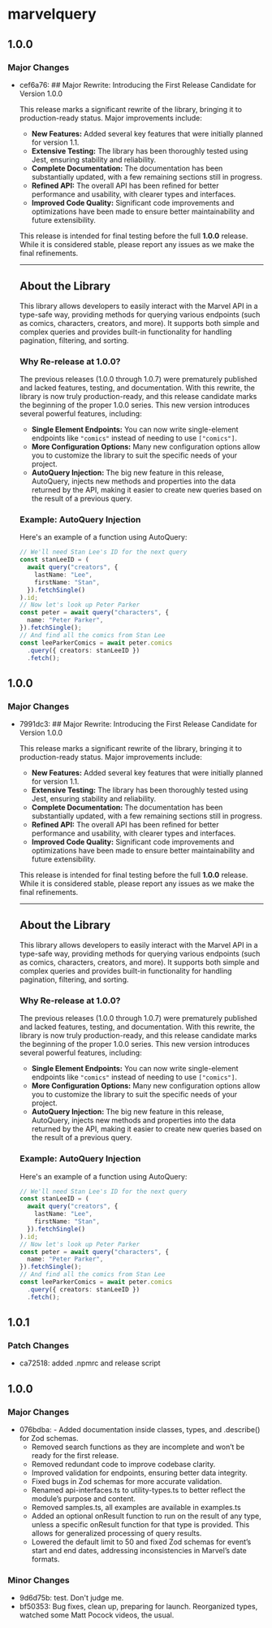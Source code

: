 # marvelquery

## 1.0.0

### Major Changes

- cef6a76: ## Major Rewrite: Introducing the First Release Candidate for Version 1.0.0

  This release marks a significant rewrite of the library, bringing it to production-ready status. Major improvements include:

  - **New Features:** Added several key features that were initially planned for version 1.1.
  - **Extensive Testing:** The library has been thoroughly tested using Jest, ensuring stability and reliability.
  - **Complete Documentation:** The documentation has been substantially updated, with a few remaining sections still in progress.
  - **Refined API:** The overall API has been refined for better performance and usability, with clearer types and interfaces.
  - **Improved Code Quality:** Significant code improvements and optimizations have been made to ensure better maintainability and future extensibility.

  This release is intended for final testing before the full **1.0.0** release. While it is considered stable, please report any issues as we make the final refinements.

  ***

  ## About the Library

  This library allows developers to easily interact with the Marvel API in a type-safe way, providing methods for querying various endpoints (such as comics, characters, creators, and more). It supports both simple and complex queries and provides built-in functionality for handling pagination, filtering, and sorting.

  ### Why Re-release at 1.0.0?

  The previous releases (1.0.0 through 1.0.7) were prematurely published and lacked features, testing, and documentation. With this rewrite, the library is now truly production-ready, and this release candidate marks the beginning of the proper 1.0.0 series. This new version introduces several powerful features, including:

  - **Single Element Endpoints:** You can now write single-element endpoints like `"comics"` instead of needing to use `["comics"]`.
  - **More Configuration Options:** Many new configuration options allow you to customize the library to suit the specific needs of your project.
  - **AutoQuery Injection:** The big new feature in this release, AutoQuery, injects new methods and properties into the data returned by the API, making it easier to create new queries based on the result of a previous query.

  ### Example: AutoQuery Injection

  Here's an example of a function using AutoQuery:

  ```ts
  // We'll need Stan Lee's ID for the next query
  const stanLeeID = (
    await query("creators", {
      lastName: "Lee",
      firstName: "Stan",
    }).fetchSingle()
  ).id;
  // Now let's look up Peter Parker
  const peter = await query("characters", {
    name: "Peter Parker",
  }).fetchSingle();
  // And find all the comics from Stan Lee
  const leeParkerComics = await peter.comics
    .query({ creators: stanLeeID })
    .fetch();
  ```

## 1.0.0

### Major Changes

- 7991dc3: ## Major Rewrite: Introducing the First Release Candidate for Version 1.0.0

  This release marks a significant rewrite of the library, bringing it to production-ready status. Major improvements include:

  - **New Features:** Added several key features that were initially planned for version 1.1.
  - **Extensive Testing:** The library has been thoroughly tested using Jest, ensuring stability and reliability.
  - **Complete Documentation:** The documentation has been substantially updated, with a few remaining sections still in progress.
  - **Refined API:** The overall API has been refined for better performance and usability, with clearer types and interfaces.
  - **Improved Code Quality:** Significant code improvements and optimizations have been made to ensure better maintainability and future extensibility.

  This release is intended for final testing before the full **1.0.0** release. While it is considered stable, please report any issues as we make the final refinements.

  ***

  ## About the Library

  This library allows developers to easily interact with the Marvel API in a type-safe way, providing methods for querying various endpoints (such as comics, characters, creators, and more). It supports both simple and complex queries and provides built-in functionality for handling pagination, filtering, and sorting.

  ### Why Re-release at 1.0.0?

  The previous releases (1.0.0 through 1.0.7) were prematurely published and lacked features, testing, and documentation. With this rewrite, the library is now truly production-ready, and this release candidate marks the beginning of the proper 1.0.0 series. This new version introduces several powerful features, including:

  - **Single Element Endpoints:** You can now write single-element endpoints like `"comics"` instead of needing to use `["comics"]`.
  - **More Configuration Options:** Many new configuration options allow you to customize the library to suit the specific needs of your project.
  - **AutoQuery Injection:** The big new feature in this release, AutoQuery, injects new methods and properties into the data returned by the API, making it easier to create new queries based on the result of a previous query.

  ### Example: AutoQuery Injection

  Here's an example of a function using AutoQuery:

  ```ts
  // We'll need Stan Lee's ID for the next query
  const stanLeeID = (
    await query("creators", {
      lastName: "Lee",
      firstName: "Stan",
    }).fetchSingle()
  ).id;
  // Now let's look up Peter Parker
  const peter = await query("characters", {
    name: "Peter Parker",
  }).fetchSingle();
  // And find all the comics from Stan Lee
  const leeParkerComics = await peter.comics
    .query({ creators: stanLeeID })
    .fetch();
  ```

## 1.0.1

### Patch Changes

- ca72518: added .npmrc and release script

## 1.0.0

### Major Changes

- 076bdba: - Added documentation inside classes, types, and .describe() for Zod schemas.
  - Removed search functions as they are incomplete and won’t be ready for the first release.
  - Removed redundant code to improve codebase clarity.
  - Improved validation for endpoints, ensuring better data integrity.
  - Fixed bugs in Zod schemas for more accurate validation.
  - Renamed api-interfaces.ts to utility-types.ts to better reflect the module’s purpose and content.
  - Removed samples.ts, all examples are available in examples.ts
  - Added an optional onResult function to run on the result of any type, unless a specific onResult function for that type is provided. This allows for generalized processing of query results.
  - Lowered the default limit to 50 and fixed Zod schemas for event’s start and end dates, addressing inconsistencies in Marvel’s date formats.

### Minor Changes

- 9d6d75b: test. Don't judge me.
- bf50353: Bug fixes, clean up, preparing for launch. Reorganized types, watched some Matt Pocock videos, the usual.

